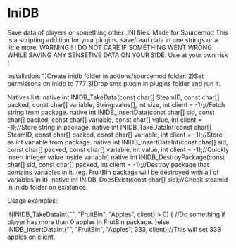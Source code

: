 # IniDB
Save data of players or something other .INI files. Made for Sourcemod
This is a scripting addition for your plugins, save/read data in one strings or a little more.
WARNING ! I DO NOT CARE IF SOMETHING WENT WRONG WHILE SAVING ANY SENSETIVE DATA ON YOUR SIDE. Use at your own risk !


Installation:
1)Create inidb folder in addons/sourcemod folder.
2)Set permissons on inidb to 777
3)Drop smx plugin in plugins folder and run it.

Natives list:
native int INIDB_TakeData(const char[] SteamID, const char[] packed, const char[] variable, String:value[], int size, int client = -1);//Fetch string from package.
native int INIDB_InsertData(const char[] sid, const char[] packed, const char[] variable, const char[] value, int client = -1);//Store string in package.
native int INIDB_TakeDataInt(const char[] SteamID, const char[] packed, const char[] variable, int client = -1);//Store as int variable from package.
native int INIDB_InsertDataInt(const char[] sid, const char[] packed, const char[] variable, int value, int client = -1);//Quickly insert 
integer value inside variable)
native int INIDB_DestroyPackage(const char[] sid, const char[] packed, int client = -1);//Destroy package that contains variables in it.
(eg. FruitBin package will be destroyed with all of variables in it).
native int INIDB_DoesExist(const char[] sid);//Check steamid in inidb folder on existance.


Usage examples:

if(INIDB_TakeDataInt("", "FruitBin", "Apples", client) > 0)
{
//Do something if player has more than 0 apples in FrutBin package.
}else INIDB_InsertDataInt("", "FruitBin", "Apples", 333, client);//This will set 333 apples on client.
